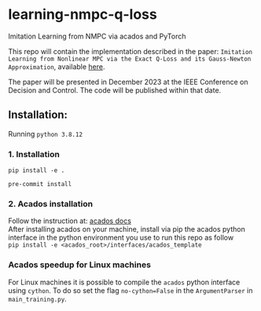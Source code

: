 # learning-nmpc-q-loss
Imitation Learning from NMPC via acados and PyTorch

This repo will contain the implementation described in the paper:
`Imitation Learning from Nonlinear MPC via the Exact Q-Loss and its Gauss-Newton Approximation`, available [here](https://cdn.syscop.de/publications/Ghezzi2023b.pdf).

The paper will be presented in December 2023 at the IEEE Conference on Decision and Control. The code will be published within that date.

## Installation:

Running `python 3.8.12`

### 1. Installation

`pip install -e .`

`pre-commit install`

### 2. Acados installation

Follow the instruction at: [acados docs](docs.acados.org) \
After installing acados on your machine, install via pip the acados python interface in the python environment you use to run this repo as follow \
`pip install -e <acados_root>/interfaces/acados_template`

### Acados speedup for Linux machines
For Linux machines it is possible to compile the `acados` python interface using `cython`. To do so set the flag `no-cython=False` in the `ArgumentParser` in `main_training.py`.
